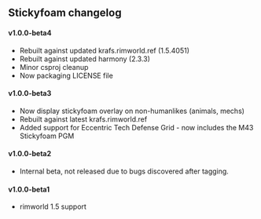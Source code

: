 ## Stickyfoam changelog


#### v1.0.0-beta4

- Rebuilt against updated krafs.rimworld.ref (1.5.4051)
- Rebuilt against updated harmony (2.3.3)
- Minor csproj cleanup
- Now packaging LICENSE file

#### v1.0.0-beta3

- Now display stickyfoam overlay on non-humanlikes (animals, mechs)
- Rebuilt against latest krafs.rimworld.ref
- Added support for Eccentric Tech Defense Grid - now includes the M43 Stickyfoam PGM

#### v1.0.0-beta2

- Internal beta, not released due to bugs discovered after tagging.

#### v1.0.0-beta1

- rimworld 1.5 support
